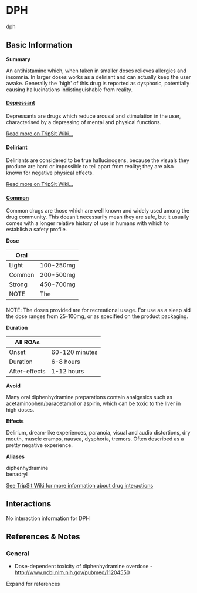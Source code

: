 # DPH

dph

## Basic Information

**Summary**

An antihistamine which, when taken in smaller doses relieves allergies and insomnia. In larger doses works as a deliriant and can actually keep the user awake. Generally the 'high' of this drug is reported as dysphoric, potentially causing hallucinations indistinguishable from reality.

#### [Depressant](/category/depressant)

Depressants are drugs which reduce arousal and stimulation in the user, characterised by a depressing of mental and physical functions.

[Read more on TripSit Wiki...](#{category.wiki})

#### [Deliriant](/category/deliriant)

Deliriants are considered to be true hallucinogens, because the visuals they produce are hard or impossible to tell apart from reality; they are also known for negative physical effects.

[Read more on TripSit Wiki...](#{category.wiki})

#### [Common](/category/common)

Common drugs are those which are well known and widely used among the drug community. This doesn't necessarily mean they are safe, but it usually comes with a longer relative history of use in humans with which to establish a safety profile.

**Dose**

| Oral   |           |
| ------ | --------- |
| Light  | 100-250mg |
| Common | 200-500mg |
| Strong | 450-700mg |
| NOTE   | The       |

#### 

 NOTE: The doses provided are for recreational usage. For use as a sleep aid the dose ranges from 25-100mg, or as specified on the product packaging.

**Duration**

| All ROAs      |                |
| ------------- | -------------- |
| Onset         | 60-120 minutes |
| Duration      | 6-8 hours      |
| After-effects | 1-12 hours     |

**Avoid**

Many oral diphenhydramine preparations contain analgesics such as acetaminophen/paracetamol or aspirin, which can be toxic to the liver in high doses.

**Effects**

Delirium, dream-like experiences, paranoia, visual and audio distortions, dry mouth, muscle cramps, nausea, dysphoria, tremors. Often described as a pretty negative experience.

**Aliases**

diphenhydramine  
benadryl  

[See TripSit Wiki for more information about drug interactions](http://combo.tripsit.me/)

## Interactions

No interaction information for DPH

## References & Notes

### General

* Dose-dependent toxicity of diphenhydramine overdose - <http://www.ncbi.nlm.nih.gov/pubmed/11204550>

Expand for references